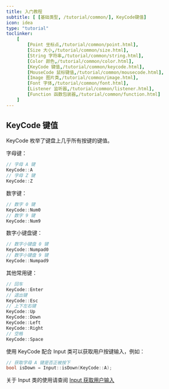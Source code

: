 ```yaml
---
title: 入门教程
subtitle: [ [基础类型, /tutorial/common/], KeyCode键值]
icon: idea
type: "tutorial"
toclinker: 
    [
        [Point 坐标点,/tutorial/common/point.html],
        [Size 大小,/tutorial/common/size.html],
        [String 字符串,/tutorial/common/string.html],
        [Color 颜色,/tutorial/common/color.html],
        [KeyCode 键值,/tutorial/common/keycode.html],
        [MouseCode 鼠标键值,/tutorial/common/mousecode.html],
        [Image 图片类,/tutorial/common/image.html],
        [Font 字体,/tutorial/common/font.html],
        [Listener 监听器,/tutorial/common/listener.html],
        [Function 函数包装器,/tutorial/common/function.html]
    ]
---
```


## KeyCode 键值

KeyCode 枚举了键盘上几乎所有按键的键值。

字母键：

```cpp
// 字母 A 键
KeyCode::A
// 字母 Z 键
KeyCode::Z
```

数字键：

```cpp
// 数字 0 键
KeyCode::Num0
// 数字 9 键
KeyCode::Num9
```

数字小键盘键：

```cpp
// 数字小键盘 0 键
KeyCode::Numpad0
// 数字小键盘 9 键
KeyCode::Numpad9
```

其他常用键：

```cpp
// 回车
KeyCode::Enter
// 退出键
KeyCode::Esc
// 上下左右键
KeyCode::Up
KeyCode::Down
KeyCode::Left
KeyCode::Right
// 空格
KeyCode::Space
```

使用 KeyCode 配合 Input 类可以获取用户按键输入，例如：

```cpp
// 获取字母 A 键是否正被按下
bool isDown = Input::isDown(KeyCode::A);
```

关于 Input 类的使用请查阅 [Input 获取用户输入](/tutorial/base/input.html)
